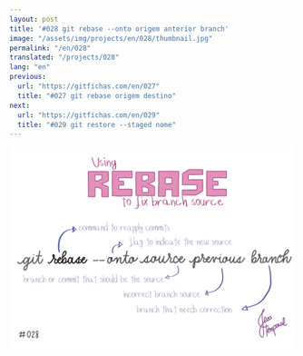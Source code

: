 ```yaml
---
layout: post
title: '#028 git rebase --onto origem anterior branch'
image: "/assets/img/projects/en/028/thumbnail.jpg"
permalink: "/en/028"
translated: "/projects/028"
lang: "en"
previous:
  url: "https://gitfichas.com/en/027"
  title: "#027 git rebase origem destino"
next:
  url: "https://gitfichas.com/en/029"
  title: "#029 git restore --staged nome"
---
```


<img alt="The command ‘git rebase --onto source previous branch’ is used to make the 'source' as the source branch of the 'branch'" src="/assets/img/projects/en/028/full.jpg">

<!--
Leia também:

<a href="https://jtemporal.com/corrigindo-a-origem-de-um-branch-com-git-rebase/">
  <strong>Corrigindo a origem de um branch com git rebase</strong>
</a>
-->